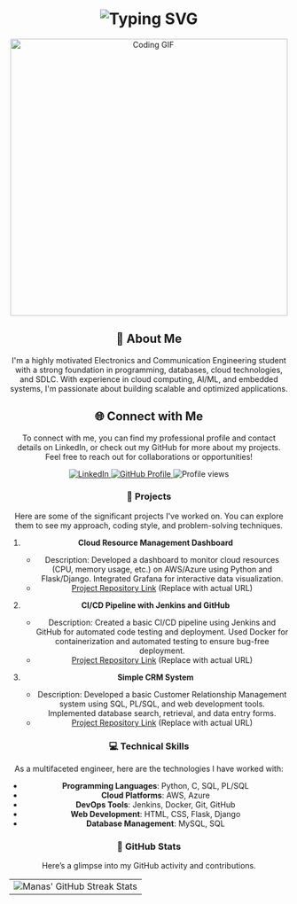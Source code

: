 <div align="center">
    <h1><img src="https://readme-typing-svg.herokuapp.com?font=Jetbrains+mono&size=40&duration=3000&color=33FF33&center=true&vCenter=true&width=435&lines=Hey..+I'm+Manas;Welcome+to+my+GitHub!" alt="Typing SVG"/></h1>
    <p><img src="https://media.giphy.com/media/qgQUggAC3Pfv687qPC/giphy.gif" alt="Coding GIF" width="500" /></p>
</div>

<div align="center">
    <h2>🚀 About Me</h2>
    <p>I'm a highly motivated Electronics and Communication Engineering student with a strong foundation in programming, databases, cloud technologies, and SDLC. With experience in cloud computing, AI/ML, and embedded systems, I'm passionate about building scalable and optimized applications.</p>
</div>

<div align="center">
<h2 align="center" class="section-heading">🌐 Connect with Me</h2>
<p> To connect with me, you can find my professional profile and contact details on LinkedIn, or check out my GitHub for more about my projects. Feel free to reach out for collaborations or opportunities!</p>
<div align="center">
  <a href="https://www.linkedin.com/in/manas-ranjan-p-766242224/">
    <img src="https://img.shields.io/badge/Manas%20Ranjan%20Pati-0077B5?style=for-the-badge&logo=linkedin&logoColor=white" alt="LinkedIn"/>
  </a>
  <a href="https://github.com/ManasDevHub" target="_blank">
    <img src="https://img.shields.io/badge/View%20on%20GitHub-%230077B5.svg?&style=for-the-badge&logo=github&logoColor=white" alt="GitHub Profile"/>
  </a>
  <img src="https://komarev.com/ghpvc/?username=ManasDevHub&style=for-the-badge" alt="Profile views"/>
</div>

### 🚀 Projects
Here are some of the significant projects I've worked on. You can explore them to see my approach, coding style, and problem-solving techniques.

1. **Cloud Resource Management Dashboard**
   - Description: Developed a dashboard to monitor cloud resources (CPU, memory usage, etc.) on AWS/Azure using Python and Flask/Django. Integrated Grafana for interactive data visualization.
   - [Project Repository Link](#) (Replace with actual URL)

2. **CI/CD Pipeline with Jenkins and GitHub**
   - Description: Created a basic CI/CD pipeline using Jenkins and GitHub for automated code testing and deployment. Used Docker for containerization and automated testing to ensure bug-free deployment.
   - [Project Repository Link](#) (Replace with actual URL)

3. **Simple CRM System**
   - Description: Developed a basic Customer Relationship Management system using SQL, PL/SQL, and web development tools. Implemented database search, retrieval, and data entry forms.
   - [Project Repository Link](#) (Replace with actual URL)

### 💻 Technical Skills
As a multifaceted engineer, here are the technologies I have worked with:

- **Programming Languages**: Python, C, SQL, PL/SQL
- **Cloud Platforms**: AWS, Azure
- **DevOps Tools**: Jenkins, Docker, Git, GitHub
- **Web Development**: HTML, CSS, Flask, Django
- **Database Management**: MySQL, SQL

### 🔧 GitHub Stats
Here’s a glimpse into my GitHub activity and contributions.

<table align="center" width="100%" height="100%">
    <tr>
        <td><img style="border: none;" src="https://github-readme-streak-stats.herokuapp.com/?user=ManasDevHub&theme=merko" alt="Manas' GitHub Streak Stats"/></td>
    </tr>
</table>

### 🌐 Connect More
Check out my GitHub repositories and let's collaborate on innovative projects! 😄
